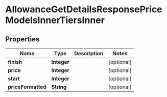 

# AllowanceGetDetailsResponsePriceModelsInnerTiersInner


## Properties

| Name | Type | Description | Notes |
|------------ | ------------- | ------------- | -------------|
|**finish** | **Integer** |  |  [optional] |
|**price** | **Integer** |  |  [optional] |
|**start** | **Integer** |  |  [optional] |
|**priceFormatted** | **String** |  |  [optional] |




